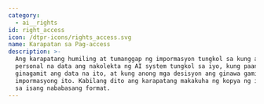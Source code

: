 ```yaml
---
category:
  - ai__rights
id: right_access
icon: /dtpr-icons/rights_access.svg
name: Karapatan sa Pag-access
description: >-
  Ang karapatang humiling at tumanggap ng impormasyon tungkol sa kung anong
  personal na data ang nakolekta ng AI system tungkol sa iyo, kung paano
  ginagamit ang data na ito, at kung anong mga desisyon ang ginawa gamit ang
  impormasyong ito. Kabilang dito ang karapatang makakuha ng kopya ng iyong data
  sa isang nababasang format.
---
```


